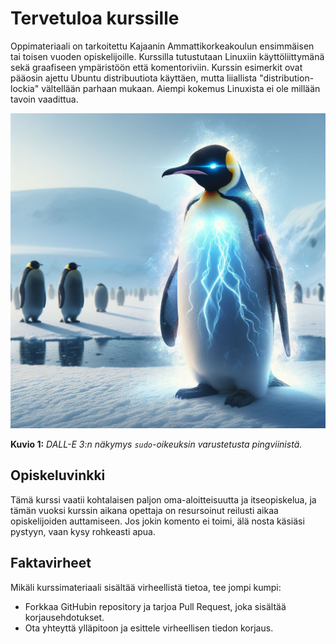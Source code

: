 # Tervetuloa kurssille

Oppimateriaali on tarkoitettu Kajaanin Ammattikorkeakoulun ensimmäisen tai toisen vuoden opiskelijoille. Kurssilla tutustutaan Linuxiin käyttöliittymänä sekä graafiseen ympäristöön että komentoriviin. Kurssin esimerkit ovat pääosin ajettu Ubuntu distribuutiota käyttäen, mutta liiallista "distribution-lockia" vältellään parhaan mukaan. Aiempi kokemus Linuxista ei ole millään tavoin vaadittua.

![Superhero penguin](images/dalle-sudo-penguin.jpg)

**Kuvio 1:** *DALL-E 3:n näkymys `sudo`-oikeuksin varustetusta pingviinistä.*

## Opiskeluvinkki

Tämä kurssi vaatii kohtalaisen paljon oma-aloitteisuutta ja itseopiskelua, ja tämän vuoksi kurssin aikana opettaja on resursoinut reilusti aikaa opiskelijoiden auttamiseen. Jos jokin komento ei toimi, älä nosta käsiäsi pystyyn, vaan kysy rohkeasti apua.



## Faktavirheet

Mikäli kurssimateriaali sisältää virheellistä tietoa, tee jompi kumpi:

* Forkkaa GitHubin repository ja tarjoa Pull Request, joka sisältää korjausehdotukset.
* Ota yhteyttä ylläpitoon ja esittele virheellisen tiedon korjaus.

